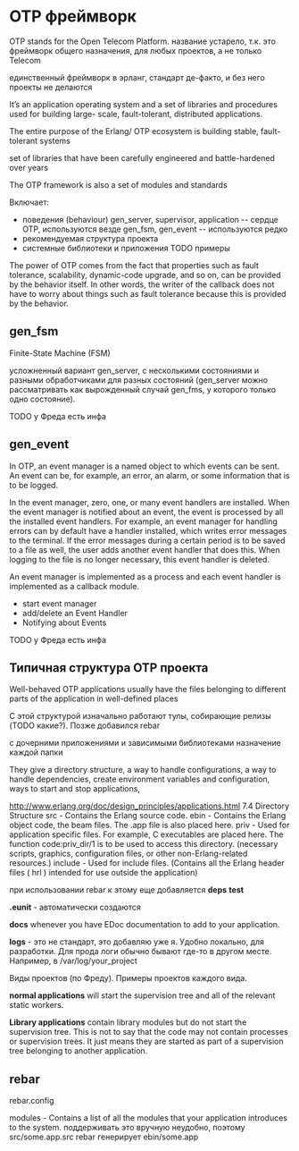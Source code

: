 # OTP фреймворк

OTP stands for the Open Telecom Platform.
название устарело, т.к. это фреймворк общего назначения, для любых проектов, а не только Telecom

единственный фреймворк в эрланг, стандарт де-факто, и без него проекты не делаются

It’s an application
operating system and a set of libraries and procedures used for building large-
scale, fault-tolerant, distributed applications.

The entire purpose of the Erlang/ OTP ecosystem is building stable, fault-tolerant systems

set of libraries that have been carefully engineered and battle-hardened over years

The OTP framework is also a set of modules and standards

Включает:
- поведения (behaviour)
  gen\_server, supervisor, application -- сердце OTP, используются везде
  gen\_fsm, gen\_event -- используются редко
- рекомендуемая структура проекта
- системные библиотеки и приложения TODO примеры

The power of OTP comes from the fact that properties such as fault tolerance,
scalability, dynamic-code upgrade, and so on, can be provided by the behavior
itself. In other words, the writer of the callback does not have to worry about
things such as fault tolerance because this is provided by the behavior.


## gen_fsm

Finite-State Machine (FSM)

усложненный вариант gen\_server, с несколькими состояниями и разными обработчиками для разных состояний
(gen\_server можно рассматривать как вырожденный случай gen\_fms, у которого только одно состояние).

TODO у Фреда есть инфа

## gen_event

In OTP, an event manager is a named object to which events can be sent. An event can be, for example, an error, an alarm, or some information that is to be logged.

In the event manager, zero, one, or many event handlers are installed. When the event manager is notified about an event, the event is processed by all the installed event handlers. For example, an event manager for handling errors can by default have a handler installed, which writes error messages to the terminal. If the error messages during a certain period is to be saved to a file as well, the user adds another event handler that does this. When logging to the file is no longer necessary, this event handler is deleted.

An event manager is implemented as a process and each event handler is implemented as a callback module.

- start event manager
- add/delete an Event Handler
- Notifying about Events

TODO у Фреда есть инфа


## Типичная структура OTP проекта

Well-behaved OTP applications usually have the files belonging to different
parts of the application in well-defined places

С этой структурой изначально работают тулы, собирающие релизы (TODO какие?).
Позже добавился rebar

с дочерними приложениями и зависимыми библиотеками
назначение каждой папки

They give a directory structure,
a way to handle configurations,
a way to handle dependencies,
create environment variables and configuration,
ways to start and stop applications,

http://www.erlang.org/doc/design_principles/applications.html
7.4  Directory Structure
    src - Contains the Erlang source code.
    ebin - Contains the Erlang object code, the beam files. The .app file is also placed here.
    priv - Used for application specific files. For example, C executables are placed here. The function code:priv_dir/1 is to be used to access this directory. (necessary scripts, graphics, configuration files, or other non-Erlang-related resources.)
    include - Used for include files.
(Contains all the Erlang header files ( hrl ) intended for use outside the application)

при использовании rebar к этому еще добавляется
**deps**
**test**

**.eunit** - автоматически создаются

**docs** whenever you have EDoc documentation to add to your application.

**logs** - это не стандарт, это добавляю уже я.
Удобно локально, для разработки. Для прода логи обычно бывают где-то в другом месте. Например, в /var/log/your_project


Виды проектов (по Фреду).
Примеры проектов каждого вида.

**normal applications**
will start the supervision tree and all of the relevant static workers.

**Library applications**
contain library modules but do not start the supervision tree.
This is not
to say that the code may not contain processes or supervision trees. It just means they
are started as part of a supervision tree belonging to another application.


## rebar

rebar.config

modules - Contains a list of all the modules that your application introduces to the system.
поддерживать это вручную неудобно, поэтому
src/some.app.src
rebar генерирует ebin/some.app
